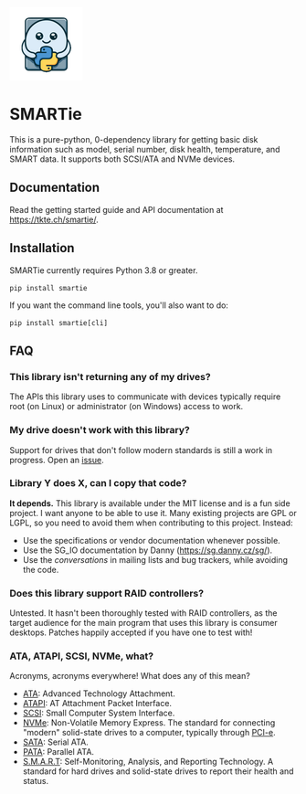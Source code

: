 ![SMARTie logo](misc/logo-sm.png)

# SMARTie

This is a pure-python, 0-dependency library for getting basic disk information
such as model, serial number, disk health, temperature, and SMART data. It
supports both SCSI/ATA and NVMe devices.

## Documentation

Read the getting started guide and API documentation at
https://tkte.ch/smartie/.

## Installation
SMARTie currently requires Python 3.8 or greater.

```
pip install smartie
```

If you want the command line tools, you'll also want to do:

```
pip install smartie[cli]
```

## FAQ

### This library isn't returning any of my drives?

The APIs this library uses to communicate with devices typically require
root (on Linux) or administrator (on Windows) access to work.

### My drive doesn't work with this library?

Support for drives that don't follow modern standards is still a work in
progress. Open an [issue][].

### Library Y does X, can I copy that code?

**It depends.** This library is available under the MIT license and is a fun side
project. I want anyone to be able to use it. Many existing projects are GPL or
LGPL, so you need to avoid them when contributing to this project. Instead:

- Use the specifications or vendor documentation whenever possible.
- Use the SG_IO documentation by Danny (https://sg.danny.cz/sg/).
- Use the _conversations_ in mailing lists and bug trackers, while avoiding the
  code.

### Does this library support RAID controllers?

Untested. It hasn't been thoroughly tested with RAID controllers, as the target audience
for the main program that uses this library is consumer desktops. Patches happily
accepted if you have one to test with!


### ATA, ATAPI, SCSI, NVMe, what?

Acronyms, acronyms everywhere! What does any of this mean?

- [ATA]: Advanced Technology Attachment.
- [ATAPI]: AT Attachment Packet Interface.
- [SCSI]: Small Computer System Interface. 
- [NVMe]: Non-Volatile Memory Express. The standard for connecting "modern" solid-state
  drives to a computer, typically through [PCI-e].
- [SATA]: Serial ATA. 
- [PATA]: Parallel ATA.
- [S.M.A.R.T]: Self-Monitoring, Analysis, and Reporting Technology. A standard for
  hard drives and solid-state drives to report their health and status.

[ATA]: https://en.wikipedia.org/wiki/ATA
[ATAPI]: https://en.wikipedia.org/wiki/ATAPI
[SCSI]: https://en.wikipedia.org/wiki/SCSI
[NVMe]: https://en.wikipedia.org/wiki/NVMe
[PCI-e]: https://en.wikipedia.org/wiki/PCI_Express
[SATA]: https://en.wikipedia.org/wiki/SATA
[PATA]: https://en.wikipedia.org/wiki/Parallel_ATA
[S.M.A.R.T]: https://en.wikipedia.org/wiki/S.M.A.R.T.
[phm]: https://github.com/TkTech/PortableHardwareMonitor
[issue]: https://github.com/TkTech/smartie/issues/new.